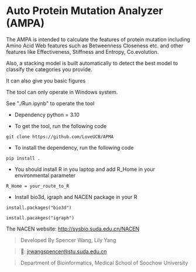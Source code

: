 # Auto Protein Mutation Analyzer (AMPA)
The AMPA is intended to calculate the features of protein mutation including Amino Acid Web features
such as Betweenness Closeness etc. and other features like Effectiveness, Stiffness and Entropy, Co.evolution.

Also, a stacking model is built automatically to detect the best model to classify the categories you provide.

It can also give you basic figures

The tool can only operate in Windows system.

See "./Run.ipynb" to operate the tool

- Dependency python = 3.10

- To get the tool, run the following code
```
git clone https://github.com/LoveUCB/APMA
```
- To install the dependency, run the following code
```
pip install .
```
- You should install R in you laptop and add R_Home in your environmental parameter
```
R_Home = your_route_to_R
```
- Install bio3d, igraph and NACEN package in your R
```
install.packages("bio3d")
```
```
install.pacakges("igraph")
```
The NACEN website: http://sysbio.suda.edu.cn/NACEN


> Developed By Spencer Wang, Lily Yang

> 📧: jrwangspencer@stu.suda.edu.cn

> Department of Bioinformatics, Medical School of Soochow University
